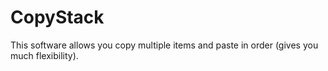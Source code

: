 # CopyStack
This software allows you copy multiple items and paste in order (gives you much flexibility).

